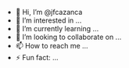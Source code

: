 - 👋 Hi, I’m @jfcazanca
- 👀 I’m interested in ...
- 🌱 I’m currently learning ...
- 💞️ I’m looking to collaborate on ...
- 📫 How to reach me ...
- ⚡ Fun fact: ...

<!---
jfcazanca/jfcazanca is a ✨ special ✨ repository because its `README.md` (this file) appears on your GitHub profile.
You can click the Preview link to take a look at your changes.
--->
